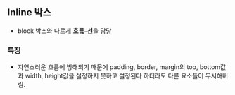 ## Inline 박스

- block 박스와 다르게 **흐름-선**을 담당

### 특징

- 자연스러운 흐름에 방해되기 때문에 padding, border, margin의 top, bottom값과 width, height값을 설정하지 못하고 설정된다 하더라도 다른 요소들이 무시해버림.  